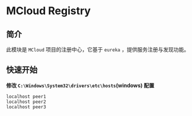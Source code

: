 # MCloud Registry

## 简介

此模块是 `MCloud` 项目的注册中心，它基于 `eureka` ，提供服务注册与发现功能。

## 快速开始

**修改 `C:\Windows\System32\drivers\etc\hosts`(windows) 配置**

```shell
localhost peer1
localhost peer2
localhost peer3
```

